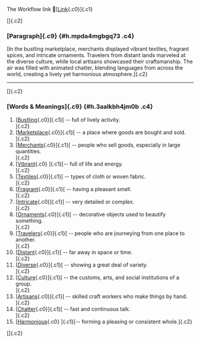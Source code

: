 The Workflow link
👏[[Link](https://www.google.com/url?q=http://www.google.com&sa=D&source=editors&ust=1760660242936501&usg=AOvVaw28DA0qiXb9LjKzBQ6Uh9Dj){.c0}]{.c1}

[]{.c2}

### [Paragraph]{.c9} {#h.mpda4mgbgq73 .c4}

[In the bustling marketplace, merchants displayed vibrant textiles,
fragrant spices, and intricate ornaments. Travelers from distant lands
marveled at the diverse culture, while local artisans showcased their
craftsmanship. The air was filled with animated chatter, blending
languages from across the world, creating a lively yet harmonious
atmosphere.]{.c2}

------------------------------------------------------------------------

[]{.c2}

### [Words & Meanings]{.c9} {#h.3aalkbh4jm0b .c4}

1.  [[Bustling](https://www.google.com/url?q=http://www.google.com&sa=D&source=editors&ust=1760660242937661&usg=AOvVaw3uAtWlcLJjOpiq7COFHHW9){.c0}]{.c1}[ --
    full of lively activity.\
    ]{.c2}
2.  [[Marketplace](https://www.google.com/url?q=http://www.google.com&sa=D&source=editors&ust=1760660242937923&usg=AOvVaw3p60nQQDSi-843GcJcElIp){.c0}]{.c1}[ --
    a place where goods are bought and sold.\
    ]{.c2}
3.  [[Merchants](https://www.google.com/url?q=http://www.google.com&sa=D&source=editors&ust=1760660242938159&usg=AOvVaw3eMP5WGOxx6Ye-34PZM1sZ){.c0}]{.c1}[ --
    people who sell goods, especially in large quantities.\
    ]{.c2}
4.  [[Vibrant](https://www.google.com/url?q=http://www.google.com&sa=D&source=editors&ust=1760660242938467&usg=AOvVaw3zlL-ygptdv2LoHwUQ-V71){.c0}
    ]{.c1}[-- full of life and energy.\
    ]{.c2}
5.  [[Textiles](https://www.google.com/url?q=http://www.google.com&sa=D&source=editors&ust=1760660242938773&usg=AOvVaw0Qyf9UJJUwbvYei4k2aIk_){.c0}]{.c1}[ --
    types of cloth or woven fabric.\
    ]{.c2}
6.  [[Fragrant](https://www.google.com/url?q=http://www.google.com&sa=D&source=editors&ust=1760660242939128&usg=AOvVaw09P231-8qvXXP3YAUOGys1){.c0}]{.c1}[ --
    having a pleasant smell.\
    ]{.c2}
7.  [[Intricate](https://www.google.com/url?q=http://www.google.com&sa=D&source=editors&ust=1760660242939330&usg=AOvVaw0jHQflZXzJJkboLsjfyyFy){.c0}]{.c1}[ --
    very detailed or complex.\
    ]{.c2}
8.  [[Ornaments](https://www.google.com/url?q=http://www.google.com&sa=D&source=editors&ust=1760660242939535&usg=AOvVaw3Pc5RK7JhMuE_f0iTtVrjX){.c0}]{.c1}[ --
    decorative objects used to beautify something.\
    ]{.c2}
9.  [[Travelers](https://www.google.com/url?q=http://www.google.com&sa=D&source=editors&ust=1760660242939793&usg=AOvVaw02FyvXgiUyyQBvSQD6onJr){.c0}]{.c1}[ --
    people who are journeying from one place to another.\
    ]{.c2}
10. [[Distant](https://www.google.com/url?q=http://www.google.com&sa=D&source=editors&ust=1760660242939988&usg=AOvVaw0wn3fCPubAdBScoPkgqNG7){.c0}]{.c1}[ --
    far away in space or time.\
    ]{.c2}
11. [[Diverse](https://www.google.com/url?q=http://www.google.com&sa=D&source=editors&ust=1760660242940137&usg=AOvVaw0P5frcKxPLEhQfZH-LkO5I){.c0}]{.c1}[ --
    showing a great deal of variety.\
    ]{.c2}
12. [[Culture](https://www.google.com/url?q=http://www.google.com&sa=D&source=editors&ust=1760660242940306&usg=AOvVaw3g3CWAgdZUzYzbgq4Xw847){.c0}]{.c1}[ --
    the customs, arts, and social institutions of a group.\
    ]{.c2}
13. [[Artisans](https://www.google.com/url?q=http://www.google.com&sa=D&source=editors&ust=1760660242940533&usg=AOvVaw3sVP1lraRbdnf-aR9JZeP0){.c0}]{.c1}[ --
    skilled craft workers who make things by hand.\
    ]{.c2}
14. [[Chatter](https://www.google.com/url?q=http://www.google.com&sa=D&source=editors&ust=1760660242940739&usg=AOvVaw3TzNw6OLrYSRuQfs5nCqoN){.c0}]{.c1}[ --
    fast and continuous talk.\
    ]{.c2}
15. [[Harmonious](https://www.google.com/url?q=http://www.google.com&sa=D&source=editors&ust=1760660242940935&usg=AOvVaw3nca1qLa94n4BZtwjnvmv4){.c0}
    ]{.c1}[-- forming a pleasing or consistent whole.]{.c2}

[]{.c2}
